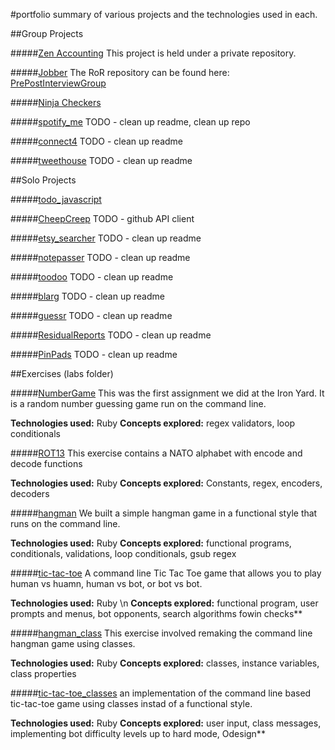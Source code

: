 #portfolio
summary of various projects and the technologies used in each.

##Group Projects

#####[Zen Accounting](http://development.bholben-zen.divshot.io/)
This project is held under a private repository.

#####[Jobber](http://development.bholben-jobber.divshot.io/#/signin)
The RoR repository can be found here: [PrePostInterviewGroup](https://github.com/PrePostInterviewGroup/PrePostInterviewGroup)

#####[Ninja Checkers](https://github.com/brossetti1/Checkers_RB)

#####[spotify_me](https://github.com/brossetti1/spotify_me)
TODO - clean up readme, clean up repo

#####[connect4](https://github.com/brossetti1?tab=repositories)
TODO - clean up readme

#####[tweethouse](https://github.com/brossetti1/tweethouse)
TODO - clean up readme




##Solo Projects

#####[todo_javascript](https://github.com/brossetti1/todo_javascript)

#####[CheepCreep](https://github.com/brossetti1/CheepCreep)
TODO - github API client

#####[etsy_searcher](https://github.com/brossetti1/etsy_searcher)
TODO - clean up readme

#####[notepasser](https://github.com/brossetti1/notepasser)
TODO - clean up readme

#####[toodoo](https://github.com/brossetti1/toodoo)
TODO - clean up readme

#####[blarg](https://github.com/brossetti1/blarg)
TODO - clean up readme

#####[guessr](https://github.com/brossetti1/guessr)
TODO - clean up readme

#####[ResidualReports](https://github.com/brossetti1/ResidualReports)
TODO - clean up readme

#####[PinPads](https://github.com/brossetti1/PinPads)
TODO - clean up readme



##Exercises (labs folder)

#####[NumberGame](https://github.com/brossetti1/labs/tree/master/01-05/complete)
This was the first assignment we did at the Iron Yard. It is a random number guessing game run on the command line.

**Technologies used:** Ruby
**Concepts explored:** regex validators, loop conditionals


#####[ROT13](https://github.com/brossetti1/labs/tree/master/01-06)
This exercise contains a NATO alphabet with encode and decode functions

**Technologies used:** Ruby
**Concepts explored:** Constants, regex, encoders, decoders


#####[hangman](https://github.com/brossetti1/labs/tree/master/01-07)
We built a simple hangman game in a functional style that runs on the command line.

**Technologies used:** Ruby
**Concepts explored:** functional programs, conditionals, validations, loop conditionals, gsub regex


#####[tic-tac-toe](https://github.com/brossetti1/labs/tree/master/01-08)
A command line Tic Tac Toe game that allows you to play human vs huamn, human vs bot, or bot vs bot.

**Technologies used:** Ruby \n
**Concepts explored:** functional program, user prompts and menus, bot opponents, search algorithms fowin checks**


#####[hangman_class](https://github.com/brossetti1/labs/tree/master/01-13)
This exercise involved remaking the command line hangman game using classes.

**Technologies used:** Ruby
**Concepts explored:** classes, instance variables, class properties


#####[tic-tac-toe_classes](https://github.com/brossetti1/labs/tree/master/01-15)
an implementation of the command line based tic-tac-toe game using classes instad of a functional style. 

**Technologies used:** Ruby
**Concepts explored:** user input, class messages, implementing bot difficulty levels up to hard mode, Odesign**